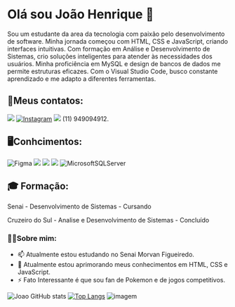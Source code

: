 # **Olá sou João Henrique** 👋

Sou um estudante da area da tecnologia com paixão pelo desenvolvimento de software. Minha jornada começou com HTML, CSS e JavaScript, criando interfaces intuitivas. Com formação em Análise e Desenvolvimento de Sistemas, crio soluções inteligentes para atender às necessidades dos usuários. Minha proficiência em MySQL e design de bancos de dados me permite estruturas eficazes. Com o Visual Studio Code, busco constante aprendizado e me adapto a diferentes ferramentas. 

## 📱Meus contatos:

[![](https://img.shields.io/badge/LinkedIn-0077B5?style=for-the-badge&logo=linkedin&logoColor=white)](https://www.linkedin.com/in/joão-henrique-de-assis-moreira-22a6ab1ba/)
[![Instagram](https://img.shields.io/badge/Instagram-%23E4405F.svg?style=for-the-badge&logo=Instagram&logoColor=white])](https://www.instagram.com/jao_hm_/)
![](https://img.shields.io/badge/WhatsApp-25D366?style=for-the-badge&logo=whatsapp&logoColor=white) (11) 949094912.

## 🖥️Conhcimentos:
![Figma](https://img.shields.io/badge/figma-%23F24E1E.svg?style=for-the-badge&logo=figma&logoColor=white)
![](https://img.shields.io/badge/HTML5-E34F26?style=for-the-badge&logo=html5&logoColor=white)
![](https://img.shields.io/badge/CSS3-1572B6?style=for-the-badge&logo=css3&logoColor=white)
![](https://img.shields.io/badge/JavaScript-F7DF1E?style=for-the-badge&logo=javascript&logoColor=black)
![MicrosoftSQLServer](https://img.shields.io/badge/Microsoft%20SQL%20Server-CC2927?style=for-the-badge&logo=microsoft%20sql%20server&logoColor=white)

## 🎓 Formação:

Senai - Desenvolvimento de Sistemas - Cursando

Cruzeiro do Sul - Analise e Desenvolvimento de Sistemas - Concluído

### 👨🏻Sobre mim:
- 📫 Atualmente estou estudando no Senai Morvan Figueiredo.
- 🌱 Atualmente estou aprimorando meus conhecimentos em HTML, CSS e JavaScript.
- ⚡ Fato Interessante é que sou fan de Pokemon e de jogos competitivos.











![Joao GitHub stats](https://github-readme-stats.vercel.app/api?username=Joao-H-Moreira&show_icons=true&theme=cobalt)
[![Top Langs](https://github-readme-stats.vercel.app/api/top-langs/?username=Joao-H-Moreira&layout=compact&&show_icons=true&theme=radical)](https://github.com/anuraghazra/github-readme-stats)
![imagem](https://pbs.twimg.com/media/EnKc5r1WEAEQISf.png)
